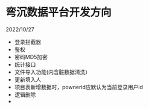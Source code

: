 # 弯沉数据平台开发方向

2022/10/27 
- 登录拦截器
- 鉴权
- 密码MD5加密
- 统计接口
- 文件导入功能(内含脏数据清洗）
- 更新填入人
- 项目表新增数据时，pownerid应默认为当前登录用户id
- 逻辑删除
- 
<!--stackedit_data:
eyJoaXN0b3J5IjpbLTE3MTI4NDAxNDMsMTEzMzE3OTA3OCwtOD
gwNjIyNjg3XX0=
-->